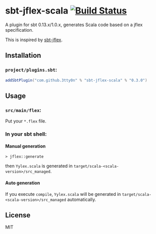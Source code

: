 # sbt-jflex-scala [![Build Status](https://travis-ci.org/3tty0n/sbt-jflex-scala.svg?branch=master)](https://travis-ci.org/3tty0n/sbt-jflex-scala)

A plugin for sbt 0.13.x/1.0.x, generates Scala code based on a jflex specification.

This is inspired by [sbt-jflex](https://github.com/dlwh/sbt-jflex).

## Installation

### `project/plugins.sbt`:

```scala
addSbtPlugin("com.github.3tty0n" % "sbt-jflex-scala" % "0.3.0")
```

## Usage

### `src/main/flex`:

Put your `*.flex` file.

### In your sbt shell:

#### Manual generation

```
> jflex::generate
```

then `Yylex.scala` is generated in `target/scala-<scala-version>/src_managed`.

#### Auto generation

If you execute `compile`, `Yylex.scala` will be generated in `target/scala-<scala-version>/src_managed` automatically.

## License

MIT
